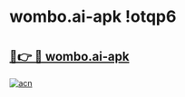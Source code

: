 # wombo.ai-apk !otqp6

# <h2><a href="https://ir91sw.esa.edu.pl?title=wombo.ai-apk&ref=otqp6">🔗👉 🔴 wombo.ai-apk</a></h2>

[![acn](https://github.com/user-attachments/assets/0f9c940e-d8b0-45ae-aac7-cd30a18b3e1c)](https://ir91sw.esa.edu.pl?title=wombo.ai-apk&ref=otqp6)

